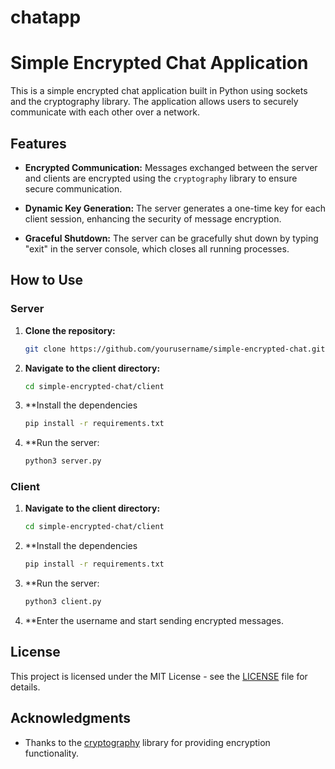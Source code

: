 # chatapp

# Simple Encrypted Chat Application

This is a simple encrypted chat application built in Python using sockets and the cryptography library. The application allows users to securely communicate with each other over a network.

## Features

- **Encrypted Communication:** Messages exchanged between the server and clients are encrypted using the `cryptography` library to ensure secure communication.

- **Dynamic Key Generation:** The server generates a one-time key for each client session, enhancing the security of message encryption.

- **Graceful Shutdown:** The server can be gracefully shut down by typing "exit" in the server console, which closes all running processes.

## How to Use

### Server

1. **Clone the repository:**

   ```bash
   git clone https://github.com/yourusername/simple-encrypted-chat.git
   ```
2. **Navigate to the client directory:**

   ```bash
   cd simple-encrypted-chat/client
   ```

3. **Install the dependencies

   ```bash
   pip install -r requirements.txt
   ```

4. **Run the server:

   ```bash
   python3 server.py
   ```

### Client

1. **Navigate to the client directory:**

   ```bash
   cd simple-encrypted-chat/client
   ```
2. **Install the dependencies

   ```bash
   pip install -r requirements.txt
   ```
3. **Run the server:

   ```bash
   python3 client.py
   ```
4. **Enter the username and start sending encrypted messages.
   

## License

This project is licensed under the MIT License - see the [LICENSE](LICENSE) file for details.

## Acknowledgments

- Thanks to the [cryptography](https://cryptography.io/) library for providing encryption functionality.

